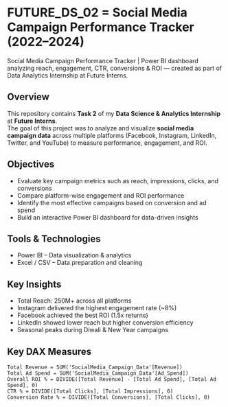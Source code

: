 # FUTURE_DS_02 = Social Media Campaign Performance Tracker (2022–2024)
Social Media Campaign Performance Tracker | Power BI dashboard analyzing reach, engagement, CTR, conversions &amp; ROI — created as part of Data Analytics Internship at Future Interns.

##  Overview
This repository contains **Task 2** of my **Data Science & Analytics Internship** at **Future Interns**.  
The goal of this project was to analyze and visualize **social media campaign data** across multiple platforms (Facebook, Instagram, LinkedIn, Twitter, and YouTube) to measure performance, engagement, and ROI.

##  Objectives
- Evaluate key campaign metrics such as reach, impressions, clicks, and conversions  
- Compare platform-wise engagement and ROI performance  
- Identify the most effective campaigns based on conversion and ad spend  
- Build an interactive Power BI dashboard for data-driven insights  

##  Tools & Technologies
- Power BI – Data visualization & analytics  
- Excel / CSV – Data preparation and cleaning    

##  Key Insights
- Total Reach: 250M+ across all platforms  
- Instagram delivered the highest engagement rate (~8%)  
- Facebook achieved the best ROI (1.5x returns)  
- LinkedIn showed lower reach but higher conversion efficiency  
- Seasonal peaks during Diwali & New Year campaigns  

##  Key DAX Measures
```DAX
Total Revenue = SUM('SocialMedia_Campaign_Data'[Revenue])
Total Ad Spend = SUM('SocialMedia_Campaign_Data'[Ad_Spend])
Overall ROI % = DIVIDE([Total Revenue] - [Total Ad Spend], [Total Ad Spend], 0)
CTR % = DIVIDE([Total Clicks], [Total Impressions], 0)
Conversion Rate % = DIVIDE([Total Conversions], [Total Clicks], 0)
